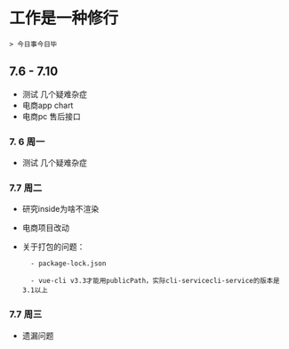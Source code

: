 # 工作是一种修行

    > 今日事今日毕

## 7.6 - 7.10

- 测试 几个疑难杂症
- 电商app chart
- 电商pc 售后接口

### 7. 6 周一

- 测试 几个疑难杂症

### 7.7 周二

- 研究inside为啥不渲染
- 电商项目改动
- 关于打包的问题：

        - package-lock.json

        - vue-cli v3.3才能用publicPath，实际cli-servicecli-service的版本是3.1以上

### 7.7 周三

- 遗漏问题
